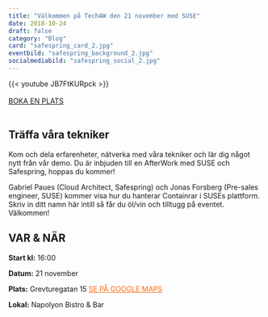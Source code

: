 ```yaml
---
title: "Välkommen på TechAW den 21 november med SUSE"
date: 2018-10-24
draft: false
category: "Blog"
card: "safespring_card_2.jpg"
eventbild: "safespring_background_2.jpg"
socialmediabild: "safespring_social_2.jpg"
---
```

{{< youtube JB7FtKURpck >}}
<br><br>
<a href="https://pages.upsales.com/9549ubdcc46ab485e42a79836f62b680afb11?utm=safespring" id="find-more">BOKA EN PLATS</a>
<br><br>

## Träffa våra tekniker
Kom och dela erfarenheter, nätverka med våra tekniker och lär dig något nytt från vår demo. Du är inbjuden till en AfterWork med SUSE och Safespring, hoppas du kommer!

Gabriel Paues (Cloud Architect, Safespring) och Jonas Forsberg (Pre-sales engineer, SUSE) kommer visa hur du hanterar Containrar i SUSEs plattform. Skriv in ditt namn här intill så får du öl/vin och tilltugg på eventet. Välkommen!

## VAR & NÄR

**Start kl:** 16:00

**Datum:** 21 november

**Plats:** Grevturegatan 15   <a href="https://goo.gl/maps/NkuB9WbraTk" style="color:#FA690F;">SE PÅ GOOGLE MAPS</a>

**Lokal:** Napolyon Bistro & Bar
